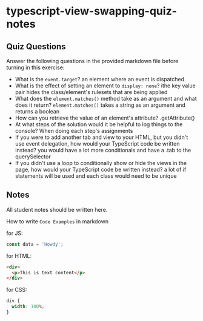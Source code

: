 # typescript-view-swapping-quiz-notes

## Quiz Questions

Answer the following questions in the provided markdown file before turning in this exercise:

- What is the `event.target`?
  an element where an event is dispatched
- What is the effect of setting an element to `display: none`?
  ithe key value pair hides the class/element's rulesets that are being applied
- What does the `element.matches()` method take as an argument and what does it return?
  `element.matches()` takes a string as an argument and returns a boolean
- How can you retrieve the value of an element's attribute?
  .getAttribute()
- At what steps of the solution would it be helpful to log things to the console?
  When doing each step's assignments
- If you were to add another tab and view to your HTML, but you didn't use event delegation, how would your TypeScript code be written instead?
  you would have a lot more conditionals and have a .tab to the querySelector
- If you didn't use a loop to conditionally show or hide the views in the page, how would your TypeScript code be written instead?
  a lot of if statements will be used and each class would need to be unique

## Notes

All student notes should be written here.

How to write `Code Examples` in markdown

for JS:

```javascript
const data = 'Howdy';
```

for HTML:

```html
<div>
  <p>This is text content</p>
</div>
```

for CSS:

```css
div {
  width: 100%;
}
```
